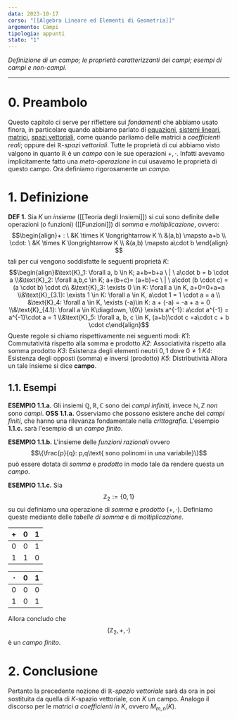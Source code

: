 ```yaml
---
data: 2023-10-17
corso: "[[Algebra Lineare ed Elementi di Geometria]]"
argomento: Campi
tipologia: appunti
stato: "1"
---
```

*Definizione di un campo; le proprietà caratterizzanti dei campi; esempi di campi e non-campi.*
- - -
# 0. Preambolo
Questo capitolo ci serve per riflettere sui *fondamenti* che abbiamo usato finora, in particolare quando abbiamo parlato di [equazioni](Equazioni%20e%20soluzione), [sistemi lineari](Equazioni%20e%20Proprietà%20Lineari), [matrici](Matrice), [spazi vettoriali](Spazi%20Vettoriali), come quando parliamo delle matrici a *coefficienti reali*; oppure dei $\mathbb{R}$-*spazi vettoriali*. Tutte le proprietà di cui abbiamo visto valgono in quanto $\mathbb{R}$ è un *campo* con le sue operazioni $+, \cdot$.
Infatti avevamo implicitamente fatto una *meta-operazione* in cui usavamo le proprietà di questo campo. Ora definiamo rigorosamente un *campo*.
# 1. Definizione
**DEF 1.** Sia $K$ un *insieme* ([[Teoria degli Insiemi]]) si cui sono definite delle operazioni (o funzioni) ([[Funzioni]]) di *somma* e *moltiplicazione*, ovvero: $$\begin{align}+ : \ &K \times K \longrightarrow K \\ &(a,b) \mapsto a+b \\ \cdot: \ &K \times K \longrightarrow K \\ &(a,b) \mapsto a\cdot b \end{align} $$tali per cui vengono soddisfatte le seguenti proprietà $K$: $$\begin{align}&\text{K}_1: \forall a, b \in K; a+b=b+a \ | \ a\cdot b = b \cdot a \\&\text{K}_2: \forall a,b,c \in K; a+(b+c)= (a+b)+c \ | \ a\cdot (b \cdot c) = (a \cdot b) \cdot c\\ &\text{K}_3: \exists 0 \in K: \forall a \in K, a+0=0+a=a \\&\text{K}_{3.1}: \exists 1 \in K: \forall a \in K, a\cdot 1 = 1 \cdot a = a \\ &\text{K}_4: \forall a \in K, \exists (-a)\in K: a + (-a) = -a + a = 0 \\&\text{K}_{4.1}: \forall a \in K\diagdown, \{0\} \exists a^{-1}: a\cdot a^{-1} = a^{-1}\cdot a = 1 \\&\text{K}_5: \forall a, b, c \in K, (a+b)\cdot c =a\cdot c + b \cdot c\end{align}$$
Queste regole si chiamo rispettivamente nei seguenti modi:
	*K1*: Commutatività rispetto alla somma e prodotto
	*K2*: Associatività rispetto alla somma prodotto
	*K3*: Esistenza degli elementi neutri $0, 1$ dove $0 \neq 1$
	*K4*: Esistenza degli opposti (somma) e inversi (prodotto)
	*K5*: Distributività
Allora un tale insieme si dice **campo**.

## 1.1. Esempi
**ESEMPIO 1.1.a.** Gli insiemi $\mathbb{Q, R, C}$ sono dei *campi infiniti*, invece $\mathbb{N,Z}$ *non* sono *campi*.
**OSS 1.1.a.** Osserviamo che possono esistere anche dei *campi finiti*, che hanno una rilevanza fondamentale nella *crittografia*. L'esempio **1.1.c.** sarà l'esempio di un *campo finito*.

**ESEMPIO 1.1.b.** L'insieme delle *funzioni razionali* ovvero $$\{\frac{p}{q}: p,q\text{ sono polinomi in una variabile}\}$$può essere dotata di *somma* e *prodotto* in modo tale da rendere questa un *campo*.

**ESEMPIO 1.1.c.** Sia $$\mathbb{Z}_2 := \{0, 1\}$$su cui definiamo una operazione di *somma* e *prodotto* ($+, \cdot$).
Definiamo queste mediante delle *tabelle di somma* e di *moltiplicazione*.

| $+$  | 0   | 1   |
| --- | --- | --- |
| 0   | 0   | 1   |
| 1   | 1   | 0   |

| $\cdot$ | 0   | 1   |
| ------- | --- | --- |
| 0       | 0   | 0   |
| 1       | 0   | 1   |

Allora concludo che $$(\mathbb{Z}_2,+, \cdot)$$è un *campo finito*.
# 2. Conclusione
Pertanto la precedente nozione di $\mathbb{R}$-*spazio vettoriale* sarà da ora in poi sostituita da quella di $K$-spazio vettoriale, con $K$ un campo. Analogo il discorso per le *matrici a coefficienti in $K$*, ovvero $M_{m,n}(K)$.
